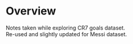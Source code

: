 # Overview
Notes taken while exploring CR7 goals dataset. <br/>
Re-used and slightly updated for Messi dataset.
